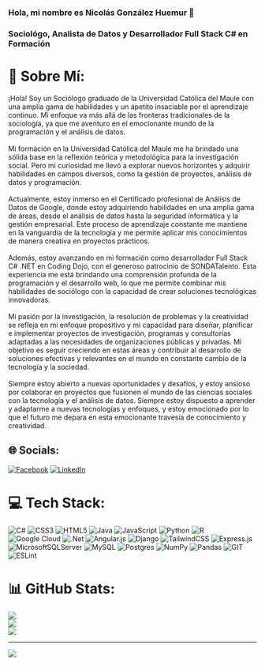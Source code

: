   ### Hola, mi nombre es Nicolás González Huemur 👋
  ### Sociológo, Analista de Datos y Desarrollador Full Stack C# en Formación

# 💫 Sobre Mí:
¡Hola! Soy un Sociólogo graduado de la Universidad Católica del Maule con una amplia gama de habilidades y un apetito insaciable por el aprendizaje continuo. Mi enfoque va más allá de las fronteras tradicionales de la sociología, ya que me aventuro en el emocionante mundo de la programación y el análisis de datos.<br><br>Mi formación en la Universidad Católica del Maule me ha brindado una sólida base en la reflexión teórica y metodológica para la investigación social. Pero mi curiosidad me llevó a explorar nuevos horizontes y adquirir habilidades en campos diversos, como la gestión de proyectos, análisis de datos y programación.<br><br>Actualmente, estoy inmerso en el Certificado profesional de Análisis de Datos de Google, donde estoy adquiriendo habilidades en una amplia gama de áreas, desde el análisis de datos hasta la seguridad informática y la gestión empresarial. Este proceso de aprendizaje constante me mantiene en la vanguardia de la tecnología y me permite aplicar mis conocimientos de manera creativa en proyectos prácticos.<br><br>Además, estoy avanzando en mi formación como desarrollador Full Stack C# .NET en Coding Dojo, con el generoso patrocinio de SONDATalento. Esta experiencia me está brindando una comprensión profunda de la programación y el desarrollo web, lo que me permite combinar mis habilidades de sociólogo con la capacidad de crear soluciones tecnológicas innovadoras.<br><br>Mi pasión por la investigación, la resolución de problemas y la creatividad se refleja en mi enfoque propositivo y mi capacidad para diseñar, planificar e implementar proyectos de investigación, programas y consultorías adaptadas a las necesidades de organizaciones públicas y privadas. Mi objetivo es seguir creciendo en estas áreas y contribuir al desarrollo de soluciones efectivas y relevantes en el mundo en constante cambio de la tecnología y la sociedad.<br><br>Siempre estoy abierto a nuevas oportunidades y desafíos, y estoy ansioso por colaborar en proyectos que fusionen el mundo de las ciencias sociales con la tecnología y el análisis de datos. Siempre estoy dispuesto a aprender y adaptarme a nuevas tecnologías y enfoques, y estoy emocionado por lo que el futuro me depara en esta emocionante travesía de conocimiento y creatividad.


## 🌐 Socials:
[![Facebook](https://img.shields.io/badge/Facebook-%231877F2.svg?logo=Facebook&logoColor=white)](https://facebook.com/https://www.facebook.com/nycko.gonzalez.3) [![LinkedIn](https://img.shields.io/badge/LinkedIn-%230077B5.svg?logo=linkedin&logoColor=white)](https://linkedin.com/in/https://www.linkedin.com/in/nicol%C3%A1s-gonz%C3%A1lez-huemur-soci%C3%B3logo/) 

# 💻 Tech Stack:
![C#](https://img.shields.io/badge/c%23-%23239120.svg?style=for-the-badge&logo=c-sharp&logoColor=white) ![CSS3](https://img.shields.io/badge/css3-%231572B6.svg?style=for-the-badge&logo=css3&logoColor=white) ![HTML5](https://img.shields.io/badge/html5-%23E34F26.svg?style=for-the-badge&logo=html5&logoColor=white) ![Java](https://img.shields.io/badge/java-%23ED8B00.svg?style=for-the-badge&logo=java&logoColor=white) ![JavaScript](https://img.shields.io/badge/javascript-%23323330.svg?style=for-the-badge&logo=javascript&logoColor=%23F7DF1E) ![Python](https://img.shields.io/badge/python-3670A0?style=for-the-badge&logo=python&logoColor=ffdd54) ![R](https://img.shields.io/badge/r-%23276DC3.svg?style=for-the-badge&logo=r&logoColor=white) ![Google Cloud](https://img.shields.io/badge/Google%20Cloud-%234285F4.svg?style=for-the-badge&logo=google-cloud&logoColor=white) ![.Net](https://img.shields.io/badge/.NET-5C2D91?style=for-the-badge&logo=.net&logoColor=white) ![Angular.js](https://img.shields.io/badge/angular.js-%23E23237.svg?style=for-the-badge&logo=angularjs&logoColor=white) ![Django](https://img.shields.io/badge/django-%23092E20.svg?style=for-the-badge&logo=django&logoColor=white) ![TailwindCSS](https://img.shields.io/badge/tailwindcss-%2338B2AC.svg?style=for-the-badge&logo=tailwind-css&logoColor=white) ![Express.js](https://img.shields.io/badge/express.js-%23404d59.svg?style=for-the-badge&logo=express&logoColor=%2361DAFB) ![MicrosoftSQLServer](https://img.shields.io/badge/Microsoft%20SQL%20Sever-CC2927?style=for-the-badge&logo=microsoft%20sql%20server&logoColor=white) ![MySQL](https://img.shields.io/badge/mysql-%2300f.svg?style=for-the-badge&logo=mysql&logoColor=white) ![Postgres](https://img.shields.io/badge/postgres-%23316192.svg?style=for-the-badge&logo=postgresql&logoColor=white) ![NumPy](https://img.shields.io/badge/numpy-%23013243.svg?style=for-the-badge&logo=numpy&logoColor=white) ![Pandas](https://img.shields.io/badge/pandas-%23150458.svg?style=for-the-badge&logo=pandas&logoColor=white) ![GIT](https://img.shields.io/badge/Git-fc6d26?style=for-the-badge&logo=git&logoColor=white) ![ESLint](https://img.shields.io/badge/ESLint-4B3263?style=for-the-badge&logo=eslint&logoColor=white)
# 📊 GitHub Stats:
![](https://github-readme-stats.vercel.app/api?username=Nnammasito&theme=react&hide_border=false&include_all_commits=false&count_private=false)<br/>
![](https://github-readme-streak-stats.herokuapp.com/?user=Nnammasito&theme=react&hide_border=false)<br/>
![](https://github-readme-stats.vercel.app/api/top-langs/?username=Nnammasito&theme=react&hide_border=false&include_all_commits=false&count_private=false&layout=compact)

---
[![](https://visitcount.itsvg.in/api?id=Nnammasito&icon=0&color=0)](https://visitcount.itsvg.in)

<!-- Proudly created with GPRM ( https://gprm.itsvg.in ) -->
<!--
**Nnammasito/Nnammasito** is a ✨ _special_ ✨ repository because its `README.md` (this file) appears on your GitHub profile.

## Here are some ideas to get you started:

Actualmente estoy aprendiendo junto a Coding Dojo Como desarrollador Full Stack C#
- 👯 I’m looking to collaborate on ...
- 🤔 I’m looking for help with ...
- 💬 Ask me about ...
- 📫 How to reach me: ...
- 😄 Pronouns: ...
- ⚡ Fun fact: ...
-->
